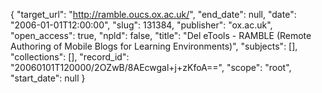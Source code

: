 {
  "target_url": "http://ramble.oucs.ox.ac.uk/", 
  "end_date": null, 
  "date": "2006-01-01T12:00:00", 
  "slug": 131384, 
  "publisher": "ox.ac.uk", 
  "open_access": true, 
  "npld": false, 
  "title": "Del eTools - RAMBLE (Remote Authoring of Mobile Blogs for Learning Environments)", 
  "subjects": [], 
  "collections": [], 
  "record_id": "20060101T120000/2OZwB/8AEcwgal+j+zKfoA==", 
  "scope": "root", 
  "start_date": null
}

